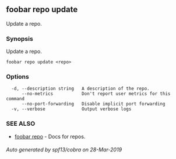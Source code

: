 ## foobar repo update

Update a repo.

### Synopsis


Update a repo.

```
foobar repo update <repo>
```

### Options

```
  -d, --description string   A description of the repo.
      --no-metrics           Don't report user metrics for this command
      --no-port-forwarding   Disable implicit port forwarding
  -v, --verbose              Output verbose logs
```

### SEE ALSO
* [foobar repo](foobar_repo.md)	 - Docs for repos.

###### Auto generated by spf13/cobra on 28-Mar-2019
